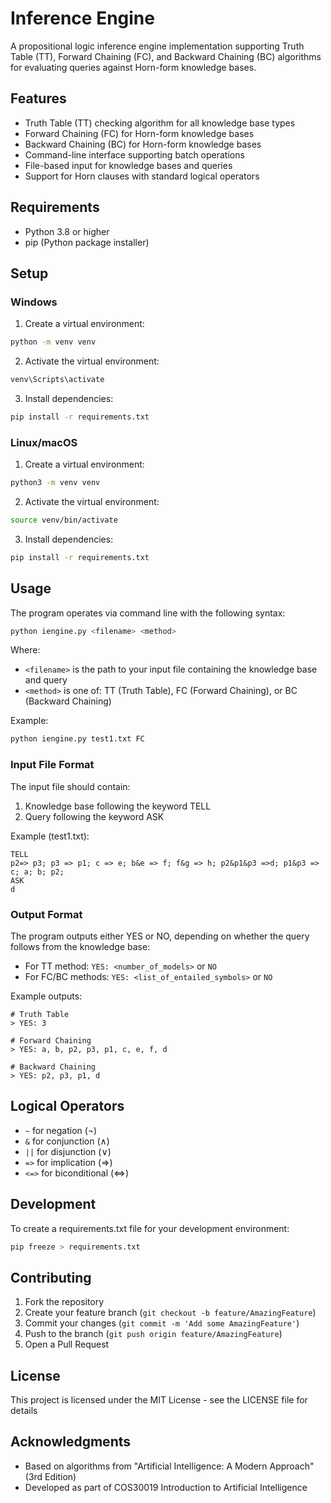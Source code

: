 # Inference Engine

A propositional logic inference engine implementation supporting Truth Table (TT), Forward Chaining (FC), and Backward Chaining (BC) algorithms for evaluating queries against Horn-form knowledge bases.

## Features

- Truth Table (TT) checking algorithm for all knowledge base types
- Forward Chaining (FC) for Horn-form knowledge bases
- Backward Chaining (BC) for Horn-form knowledge bases
- Command-line interface supporting batch operations
- File-based input for knowledge bases and queries
- Support for Horn clauses with standard logical operators

## Requirements

- Python 3.8 or higher
- pip (Python package installer)

## Setup

### Windows

1. Create a virtual environment:
```bash
python -m venv venv
```

2. Activate the virtual environment:
```bash
venv\Scripts\activate
```

3. Install dependencies:
```bash
pip install -r requirements.txt
```

### Linux/macOS

1. Create a virtual environment:
```bash
python3 -m venv venv
```

2. Activate the virtual environment:
```bash
source venv/bin/activate
```

3. Install dependencies:
```bash
pip install -r requirements.txt
```

## Usage

The program operates via command line with the following syntax:

```bash
python iengine.py <filename> <method>
```

Where:
- `<filename>` is the path to your input file containing the knowledge base and query
- `<method>` is one of: TT (Truth Table), FC (Forward Chaining), or BC (Backward Chaining)

Example:
```bash
python iengine.py test1.txt FC
```

### Input File Format

The input file should contain:
1. Knowledge base following the keyword TELL
2. Query following the keyword ASK

Example (test1.txt):
```
TELL
p2=> p3; p3 => p1; c => e; b&e => f; f&g => h; p2&p1&p3 =>d; p1&p3 => c; a; b; p2;
ASK
d
```

### Output Format

The program outputs either YES or NO, depending on whether the query follows from the knowledge base:

- For TT method: `YES: <number_of_models>` or `NO`
- For FC/BC methods: `YES: <list_of_entailed_symbols>` or `NO`

Example outputs:
```
# Truth Table
> YES: 3

# Forward Chaining
> YES: a, b, p2, p3, p1, c, e, f, d

# Backward Chaining
> YES: p2, p3, p1, d
```

## Logical Operators

- `~` for negation (¬)
- `&` for conjunction (∧)
- `||` for disjunction (∨)
- `=>` for implication (⇒)
- `<=>` for biconditional (⇔)


## Development

To create a requirements.txt file for your development environment:

```bash
pip freeze > requirements.txt
```

## Contributing

1. Fork the repository
2. Create your feature branch (`git checkout -b feature/AmazingFeature`)
3. Commit your changes (`git commit -m 'Add some AmazingFeature'`)
4. Push to the branch (`git push origin feature/AmazingFeature`)
5. Open a Pull Request

## License

This project is licensed under the MIT License - see the LICENSE file for details

## Acknowledgments

- Based on algorithms from "Artificial Intelligence: A Modern Approach" (3rd Edition)
- Developed as part of COS30019 Introduction to Artificial Intelligence
